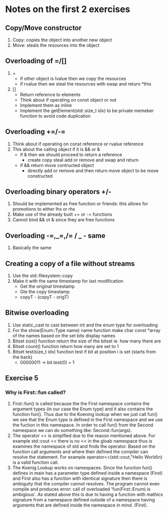 # Notes on the first 2 exercises

## Copy/Move constructor

1. Copy: copies the object into another new object
2. Move: steals the resources into the object

## Overloading of =/[]

1.  =
    - if other object is lvalue then we copy the resources
    - if rvalue then we steal the resources with swap and return \*this
2.  []
    - Return reference to elements
    - Think about if operating on const object or not
    - Implement them as inline
    - Implement the getElement(std::size_t idx) to be private memeber function to avoid code duplication

## Overloading +=/-=

1. Think about if operating on const reference or rvalue reference
2. This about the calling object if it is && or &
   - if & then we should proceed to return a reference
     - create copy steal add or remove and swap and return
   - if && return move contructed object
     - directly add or remove and then return move object to be move constructed

## Overloading binary operators +/-

1. Should be implemented as free function or friends: this allows for promotions to either lhs or rhs
2. Make use of the already built += or -= functions
3. Cannot bind && ot & since they are free functions

## Overloading -=,_=,/= / _ - same

1. Basically the same

## Creating a copy of a file without streams

1. Use the std::filesystem::copy
2. Make it with the same timestamp for last modification
   - Get the original timestamp
   - Gte the copy timestamp
   - copyT - (copyT - origT)

## Bitwise overloading

1. Use static_cast to cast between int and the enum type for overloading
2. For the show(Enum::Type name) name function make char const \*array of the names based on the set bits display names
3. Bitset size() function return the size of the bitset ie. how many there are
4. Bitset count() function return how many are set to 1
5. Bitset test(size_t idx) function test if bit at position i is set (starts from the back)
   - 00000011 -> bit.test(0) = 1

## Exercise 5

### Why is First::fun called?

1. First::fun() is called because the the First namespace contains the argument types (in our case the Enum type) and it also
   contains the function fun(). Thus due to the Koening lookup when we just call fun() we see that the Enum type is defined in the
   First namespace and we use the fuction in this namespace. In order to call fun() from the Second namespace we can do
   something like: Second::fun(args).
2. The operator << is simplfied due to the reaosn mentioned above. For example std::cout << there is no << in the gloab namespace thus is examines the
   namespace of std and finds the operator. Based on the function call arguments and where their defined the compiler can resolve the statement.
   For example operator<<(std::cout,"Hello World\n) is a valid function call.
3. The Koenig Lookup works on namespaces. Since the function fun() defines in main has a parameter type defined inside a namespace (First)
   and First also has a function with identical signature then there is ambiguity that the compiler cannot resolves. The program cannot even compile and produces error: call of overloaded 'fun(First::Enum) is ambigious'. As stated above this is due to having a function with mathics signature from a namespace defined outside of a namespace having arguments that are defined inside the namespace in mind. (First).
